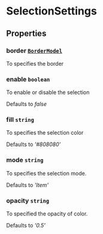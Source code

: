 # SelectionSettings

## Properties

### border [`BorderModel`](./api-borderModel.html)

To specifies the border

### enable `boolean`

To enable or disable the selection

Defaults to *false*

### fill `string`

To specifies the selection color

Defaults to *'#808080'*

### mode `string`

To specifies the selection mode.

Defaults to *'Item'*

### opacity `string`

To specified the opacity of color.

Defaults to *'0.5'*
